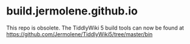 
# build.jermolene.github.io

This repo is obsolete. The TiddlyWiki 5 build tools can now be found at https://github.com/Jermolene/TiddlyWiki5/tree/master/bin
